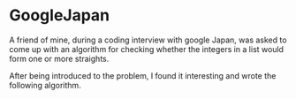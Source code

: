 # GoogleJapan

A friend of mine, during a coding interview with google Japan, was asked to come up with an algorithm 
for checking whether the integers in a list would form one or more straights.

After being introduced to the problem, I found it interesting and wrote the following algorithm.

